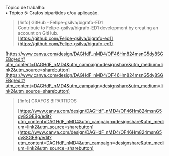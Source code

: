 Tópico de trabalho:  
• Tópico 5: Grafos bipartidos e/ou aplicação.  

  

> [!info] GitHub - Felipe-gsilva/bigrafo-ED1  
> Contribute to Felipe-gsilva/bigrafo-ED1 development by creating an account on GitHub.  
> [https://github.com/Felipe-gsilva/bigrafo-ed1](https://github.com/Felipe-gsilva/bigrafo-ed1)  

  

[https://www.canva.com/design/DAGHdF_nMD4/OF46Hm824msnG5dy8SGEBg/edit?utm_content=DAGHdF_nMD4&utm_campaign=designshare&utm_medium=link2&utm_source=sharebutton](https://www.canva.com/design/DAGHdF_nMD4/OF46Hm824msnG5dy8SGEBg/edit?utm_content=DAGHdF_nMD4&utm_campaign=designshare&utm_medium=link2&utm_source=sharebutton)

> [!info] GRAFOS BIPARTIDOS  
>  
> [https://www.canva.com/design/DAGHdF_nMD4/OF46Hm824msnG5dy8SGEBg/edit?utm_content=DAGHdF_nMD4&utm_campaign=designshare&utm_medium=link2&utm_source=sharebutton](https://www.canva.com/design/DAGHdF_nMD4/OF46Hm824msnG5dy8SGEBg/edit?utm_content=DAGHdF_nMD4&utm_campaign=designshare&utm_medium=link2&utm_source=sharebutton)

